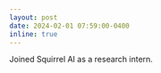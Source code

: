 ```yaml
---
layout: post
date: 2024-02-01 07:59:00-0400
inline: true
---
```


Joined Squirrel AI as a research intern.
